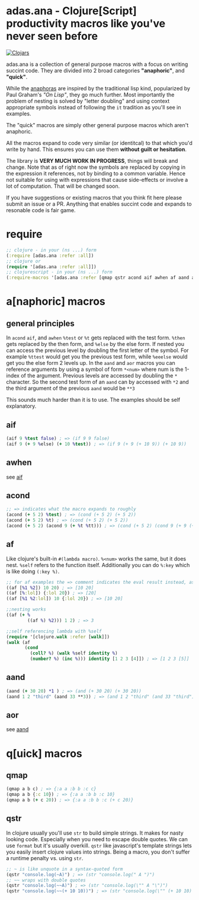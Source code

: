 # adas.ana - Clojure[Script] productivity macros like you've never seen before 
[![Clojars](https://img.shields.io/clojars/v/adas/ana.svg)](https://clojars.org/adas/ana)

adas.ana is a collection of general purpose macros with a focus on writing succint code. 
They are divided into 2 broad categories __"anaphoric"__, and __"quick"__.

While the [anaphoras](https://en.wikipedia.org/wiki/Anaphoric_macro) are inspired by the traditional lisp kind, popularized by Paul Graham's *"On Lisp"*, they go much further.
Most importantly the problem of nesting is solved by "letter doubling" and using context appropriate symbols instead of following the `it` tradition as you'll see in examples.

The "quick" macros are simply other general purpose macros which aren't anaphoric.

All the macros expand to code very similar (or identitcal) to that which you'd write by hand.
This ensures you can use them __without guilt or hesitation__.

The library is __VERY MUCH WORK IN PROGRESS__, things will break and change. Note that as of right now the symbols are replaced by copying in the expression it references, not by binding to a common variable. Hence not suitable for using with expressions that cause side-effects or involve a lot of computation. That will be changed soon.

If you have suggestions or existing macros that you think fit here please  submit an issue or a PR.
Anything that enables succint code and expands to resonable code is fair game. 

# require
```clojure
;; clojure - in your (ns ...) form
(:require [adas.ana :refer :all])
;; clojure or
(require '[adas.ana :refer :all]])
;; clojurescript - in your (ns ...) form
(:require-macros '[adas.ana :refer [qmap qstr acond aif awhen af aand aor]])
```

# a[naphoric] macros

## general principles
In `acond` `aif`, and `awhen` `%test` or `%t` gets replaced with the test form.
`%then` gets replaced by the then form, and `%else` by the else form.
If nested you can access the previous level by doubling the first letter of the symbol.
For example `%ttest` would get you the previous test form, while `%eeelse` would get you the else form 2 levels up.
In the `aand` and `aor` macros you can reference arguments by using a symbol of form `*<num>` where num is the 1-index of the argument.
Previous levels are accessed by doubling the `*` character. So the second test form of an `aand` can by accessed with `*2` and the third argument of the previous `aand` would be `**3`

This sounds much harder than it is to use. The examples should be self explanatory. 

## aif
```clojure
(aif 9 %test false) ; => (if 9 9 false)
(aif 9 (+ 9 %else) (+ 10 %test)) ; => (if 9 (+ 9 (+ 10 9)) (+ 10 9))
```
## awhen
see [aif](#aif)

## acond
```clojure
;; => indicates what the macro expands to roughly
(acond (+ 5 2) %test) ; => (cond (+ 5 2) (+ 5 2))
(acond (+ 5 2) %t) ; => (cond (+ 5 2) (+ 5 2))
(acond (+ 5 2) (acond 9 (+ %t %tt))) ; => (cond (+ 5 2) (cond 9 (+ 9 (+ 5 2))))
```

## af
Like clojure's built-in `#(lambda macro)`. 
`%<num>` works the same, but it does nest.
`%self` refers to the function itself. 
Additionally you can do `%:key` which is like doing `(:key %)`.

```clojure
;; for af examples the => comment indicates the eval result instead, as the expansion is less obvious
((af [%1 %2]) 10 20) ; => [10 20]
((af [%:lol]) {:lol 20}) ; => [20]
((af [%1 %2:lol]) 10 {:lol 20}) ; => [10 20]

;;nesting works
((af (+ %
        ((af %) %2))) 1 2) ; => 3

;;self referencing lambda with %self
(require '[clojure.walk :refer [walk]])
(walk (af
       (cond
         (coll? %) (walk %self identity %)
         (number? %) (inc %))) identity [1 2 3 [4]]) ; => [1 2 3 [5]]
```

## aand 

```clojure
(aand (+ 30 20) *1 ) ; => (and (+ 30 20) (+ 30 20))
(aand 1 2 "third" (aand 33 **3)) ; => (and 1 2 "third" (and 33 "third"))
```

## aor
see [aand](#aand)

# q[uick] macros

## qmap
```clojure
(qmap a b c) ; => {:a a :b b :c c}
(qmap a b {:c 10}) ; => {:a a :b b :c 10}
(qmap a b (+ c 20)) ; => {:a a :b b :c (+ c 20)}
```
## qstr
In clojure usually you'll use `str` to build simple strings. It makes for nasty looking code. 
Especially when you need to escape double quotes. We can use `format` but it's usually overkill.
`qstr` like javascript's template strings lets you easily insert clojure values into strings.
Being a macro, you don't suffer a runtime penalty vs. using `str`.
```clojure
;; ~ is like unquote in a syntax-quoted form
(qstr "console.log(~A)") ; => (str "console.log(" A ")")
;; ~~ wraps with double quotes
(qstr "console.log(~~A)") ; => (str "console.log(\"" A "\")")
(qstr "console.log(~~(+ 10 10))") ; => (str "console.log(\"" (+ 10 10) "\")")
```
